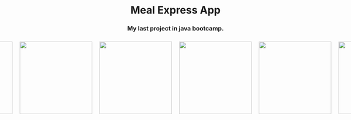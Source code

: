<h1 align = center />
  Meal Express App
</h1>

<h3 align = center />
  My last project in java bootcamp.
</h3>

<div style="display: flex; justify-content: center;">
  <img src="https://github.com/muratalarcin/Fotolar/blob/main/Screenshot_1702835956.png" width="198" height="auto" style="margin: 10px;">
  <img src="https://github.com/muratalarcin/Fotolar/blob/main/Screenshot_1702835960.png" width="198" height="auto" style="margin: 10px;">
 <img src="https://github.com/muratalarcin/Fotolar/blob/main/Screenshot_1702835967.png" width="198" height="auto" style="margin: 10px;">
 <img src="https://github.com/muratalarcin/Fotolar/blob/main/Screenshot_1702835969.png" width="198" height="auto" style="margin: 10px;">
 <img src="https://github.com/muratalarcin/Fotolar/blob/main/Screenshot_1702836007.png" width="198" height="auto" style="margin: 10px;">

 <img src="https://github.com/muratalarcin/Fotolar/blob/main/Screenshot_1702836019.png" width="198" height="auto" style="margin: 10px;">
 <img src="https://github.com/muratalarcin/Fotolar/blob/main/Screenshot_1702836035.png" width="198" height="auto" style="margin: 10px;">
 <img src="https://github.com/muratalarcin/Fotolar/blob/main/Screenshot_1702836053.png" width="198" height="auto" style="margin: 10px;">
 <img src="https://github.com/muratalarcin/Fotolar/blob/main/Screenshot_1702836066.png" width="198" height="auto" style="margin: 10px;">
 <img src="https://github.com/muratalarcin/Fotolar/blob/main/Screenshot_1702836147.png" width="198" height="auto" style="margin: 10px;">

  
</div>
